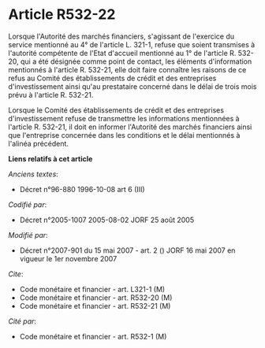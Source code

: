 # Article R532-22

Lorsque l'Autorité des marchés financiers, s'agissant de l'exercice du service mentionné au 4° de l'article L. 321-1, refuse
que soient transmises à l'autorité compétente de l'Etat d'accueil mentionné au 1° de l'article R. 532-20, qui a été désignée
comme point de contact, les éléments d'information mentionnés à l'article R. 532-21, elle doit faire connaître les raisons de
ce refus au Comité des établissements de crédit et des entreprises d'investissement ainsi qu'au prestataire concerné dans le
délai de trois mois prévu à l'article R. 532-21.

Lorsque le Comité des établissements de crédit et des entreprises d'investissement refuse de transmettre les informations
mentionnées à l'article R. 532-21, il doit en informer l'Autorité des marchés financiers ainsi que l'entreprise concernée
dans les conditions et le délai mentionnés à l'alinéa précédent.

**Liens relatifs à cet article**

_Anciens textes_:

  - Décret n°96-880 1996-10-08 art 6 (III)

_Codifié par_:

  - Décret n°2005-1007 2005-08-02 JORF 25 août 2005

_Modifié par_:

  - Décret n°2007-901 du 15 mai 2007 - art. 2 () JORF 16 mai 2007 en vigueur le 1er novembre 2007

_Cite_:

  - Code monétaire et financier - art. L321-1 (M)
  - Code monétaire et financier - art. R532-20 (M)
  - Code monétaire et financier - art. R532-21 (M)

_Cité par_:

  - Code monétaire et financier - art. R532-1 (M)
